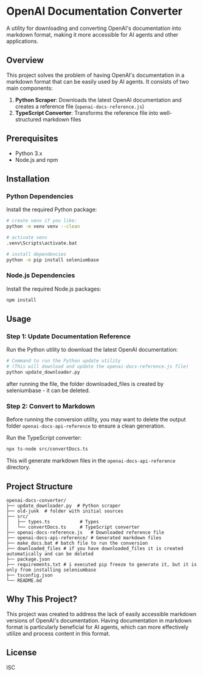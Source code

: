 # OpenAI Documentation Converter

A utility for downloading and converting OpenAI's documentation into markdown format, making it more accessible for AI agents and other applications.

## Overview

This project solves the problem of having OpenAI's documentation in a markdown format that can be easily used by AI agents. It consists of two main components:

1. **Python Scraper**: Downloads the latest OpenAI documentation and creates a reference file (`openai-docs-reference.js`)
2. **TypeScript Converter**: Transforms the reference file into well-structured markdown files

## Prerequisites

- Python 3.x
- Node.js and npm

## Installation

### Python Dependencies

Install the required Python package:

```bash
# create venv if you like:
python -m venv venv --clean

# activate venv
.venv\Scripts\activate.bat

# install dependencies
python -m pip install seleniumbase
```

### Node.js Dependencies

Install the required Node.js packages:

```bash
npm install
```

## Usage

### Step 1: Update Documentation Reference

Run the Python utility to download the latest OpenAI documentation:

```bash
# Command to run the Python update utility
# (This will download and update the openai-docs-reference.js file)
python update_downloader.py
```

after running the file, the folder downloaded_files is created by seleniumbase - it can be deleted.  

### Step 2: Convert to Markdown

Before running the conversion utility, you may want to delete the output folder `openai-docs-api-reference` to ensure a clean generation.


Run the TypeScript converter:

```bash
npx ts-node src/convertDocs.ts
```

This will generate markdown files in the `openai-docs-api-reference` directory.

## Project Structure

```
openai-docs-converter/
├── update_downloader.py  # Python scraper
├── old-junk  # folder with initial sources
├── src/
│   ├── types.ts           # Types
│   └── convertDocs.ts     # TypeScript converter
├── openai-docs-reference.js   # Downloaded reference file
├── openai-docs-api-reference/ # Generated markdown files
├── make_docs.bat # batch file to run the conversion
├── downloaded_files # if you have downloaded_files it is created automatically and can be deleted
├── package.json
├── requirements.txt # i executed pip freeze to generate it, but it is only from installing seleniumbase
├── tsconfig.json
└── README.md
```

## Why This Project?

This project was created to address the lack of easily accessible markdown versions of OpenAI's documentation. Having documentation in markdown format is particularly beneficial for AI agents, which can more effectively utilize and process content in this format.

## License

ISC
